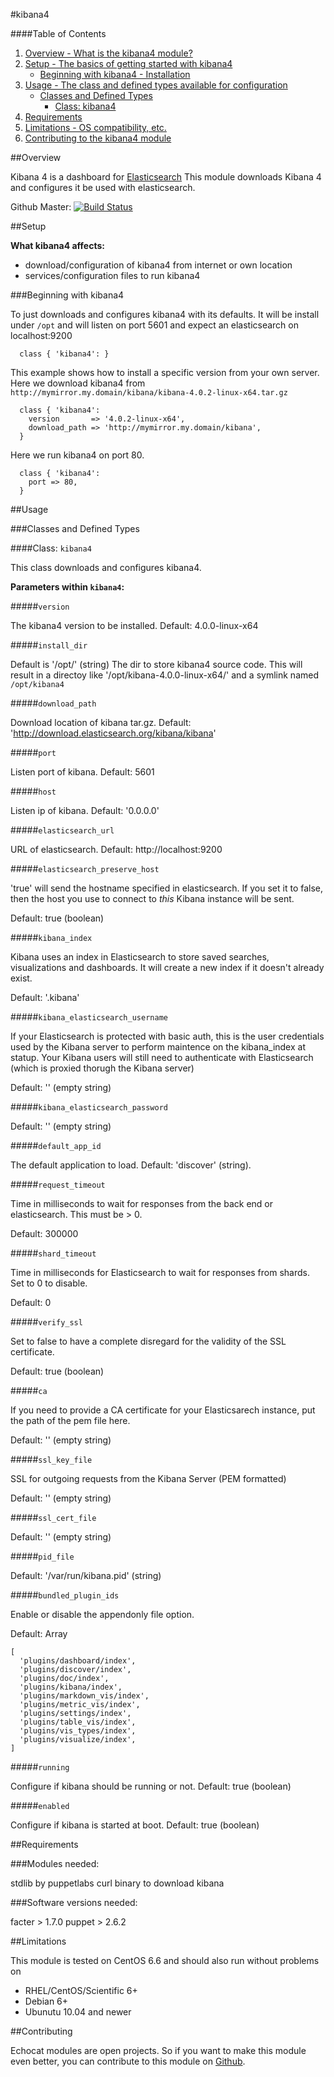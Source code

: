 #kibana4

####Table of Contents

1. [Overview - What is the kibana4 module?](#overview)
2. [Setup - The basics of getting started with kibana4](#setup)
    * [Beginning with kibana4 - Installation](#beginning-with-kibana4)
3. [Usage - The class and defined types available for configuration](#usage)
    * [Classes and Defined Types](#classes-and-defined-types)
        * [Class: kibana4](#class-kibana4)
4. [Requirements](#requirements)
5. [Limitations - OS compatibility, etc.](#limitations)
6. [Contributing to the kibana4 module](#contributing)

##Overview

Kibana 4 is a dashboard for [Elasticsearch](http://www.elasticsearch.org/overview/elkdownloads/)
This module downloads Kibana 4 and configures it be used with elasticsearch.

Github Master: [![Build Status](https://secure.travis-ci.org/echocat/puppet-kibana4.png?branch=master)](https://travis-ci.org/echocat/puppet-kibana4)

##Setup

**What kibana4 affects:**

* download/configuration of kibana4 from internet or own location
* services/configuration files to run kibana4

###Beginning with kibana4

To just downloads and configures kibana4 with its defaults.
It will be install under `/opt` and will listen on port 5601
and expect an elasticsearch on localhost:9200

```puppet
  class { 'kibana4': }
```

This example shows how to install a specific version from your own server.
Here we download kibana4 from `http://mymirror.my.domain/kibana/kibana-4.0.2-linux-x64.tar.gz`

```puppet
  class { 'kibana4':
    version       => '4.0.2-linux-x64',
    download_path => 'http://mymirror.my.domain/kibana',
  }
```

Here we run kibana4 on port 80.

```puppet
  class { 'kibana4':
    port => 80,
  }
```

##Usage

###Classes and Defined Types

####Class: `kibana4`

This class downloads and configures kibana4.

**Parameters within `kibana4`:**

#####`version`

The kibana4 version to be installed.
Default: 4.0.0-linux-x64

#####`install_dir`

Default is '/opt/' (string)
The dir to store kibana4 source code. This will result in a
directoy like '/opt/kibana-4.0.0-linux-x64/' and a symlink
named `/opt/kibana4`

#####`download_path`

Download location of kibana tar.gz.
Default: 'http://download.elasticsearch.org/kibana/kibana'

#####`port`

Listen port of kibana. Default: 5601

#####`host`

Listen ip of kibana. Default: '0.0.0.0'

#####`elasticsearch_url`

URL of elasticsearch. Default: http://localhost:9200

#####`elasticsearch_preserve_host`

'true' will send the hostname specified in elasticsearch. If you set it to false,
then the host you use to connect to *this* Kibana instance will be sent.

Default: true (boolean)

#####`kibana_index`

Kibana uses an index in Elasticsearch to store saved searches, visualizations
and dashboards. It will create a new index if it doesn't already exist.

Default: '.kibana'

#####`kibana_elasticsearch_username`

If your Elasticsearch is protected with basic auth, this is the user credentials
used by the Kibana server to perform maintence on the kibana_index at statup. Your Kibana
users will still need to authenticate with Elasticsearch (which is proxied thorugh
the Kibana server)

Default: '' (empty string)

#####`kibana_elasticsearch_password`

Default: '' (empty string)

#####`default_app_id`

The default application to load.
Default: 'discover' (string).

#####`request_timeout`

Time in milliseconds to wait for responses from the back end or elasticsearch.
This must be > 0.

Default: 300000

#####`shard_timeout`

Time in milliseconds for Elasticsearch to wait for responses from shards. Set to 0 to disable.

Default: 0

#####`verify_ssl`

Set to false to have a complete disregard for the validity of the SSL certificate.

Default: true (boolean)

#####`ca`

If you need to provide a CA certificate for your Elasticsarech instance, put the path of the pem file here.

Default: '' (empty string)

#####`ssl_key_file`

SSL for outgoing requests from the Kibana Server (PEM formatted)

Default: '' (empty string)

#####`ssl_cert_file`

Default: '' (empty string)

#####`pid_file`

Default: '/var/run/kibana.pid' (string)

#####`bundled_plugin_ids`

Enable or disable the appendonly file option. 

Default: Array
```
[
  'plugins/dashboard/index',
  'plugins/discover/index',
  'plugins/doc/index',
  'plugins/kibana/index',
  'plugins/markdown_vis/index',
  'plugins/metric_vis/index',
  'plugins/settings/index',
  'plugins/table_vis/index',
  'plugins/vis_types/index',
  'plugins/visualize/index',
]
```

#####`running`

Configure if kibana should be running or not. Default: true (boolean)

#####`enabled`

Configure if kibana is started at boot. Default: true (boolean)

##Requirements

###Modules needed:

stdlib by puppetlabs
curl binary to download kibana

###Software versions needed:

facter > 1.7.0
puppet > 2.6.2

##Limitations

This module is tested on CentOS 6.6 and should also run without problems on

* RHEL/CentOS/Scientific 6+
* Debian 6+
* Ubunutu 10.04 and newer

##Contributing

Echocat modules are open projects. So if you want to make this module even better, you can contribute to this module on [Github](https://github.com/echocat/puppet-kibana4).

